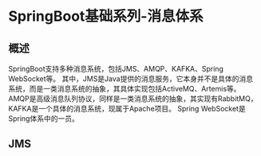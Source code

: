 # SpringBoot基础系列-消息体系
## 概述
SpringBoot支持多种消息系统，包括JMS、AMQP、KAFKA、Spring WebSocket等。
其中，JMS是Java提供的消息服务，它本身并不是具体的消息系统，而是一类消息系统的抽象，其具体实现包括ActiveMQ、Artemis等。
AMQP是高级消息队列协议，同样是一类消息系统的抽象，其实现有RabbitMQ，
KAFKA是一个具体的消息系统，现属于Apache项目。
Spring WebSocket是Spring体系中的一员。
## JMS
   